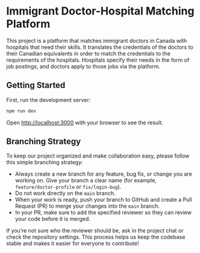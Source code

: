 # Immigrant Doctor-Hospital Matching Platform

This project is a platform that matches immigrant doctors in Canada with hospitals that need their skills. It translates the credentials of the doctors to their Canadian equivalents in order to match the credentials to the requirements of the hospitals. Hospitals specify their needs in the form of job postings, and doctors apply to those jobs via the platform.


## Getting Started

First, run the development server:

```bash
npm run dev
```

Open [http://localhost:3000](http://localhost:3000) with your browser to see the result.

## Branching Strategy

To keep our project organized and make collaboration easy, please follow this simple branching strategy:

- Always create a new branch for any feature, bug fix, or change you are working on. Give your branch a clear name (for example, `feature/doctor-profile` or `fix/login-bug`).
- Do not work directly on the `main` branch.
- When your work is ready, push your branch to GitHub and create a Pull Request (PR) to merge your changes into the `main` branch.
- In your PR, make sure to add the specified reviewer so they can review your code before it is merged.

If you’re not sure who the reviewer should be, ask in the project chat or check the repository settings. This process helps us keep the codebase stable and makes it easier for everyone to contribute!
